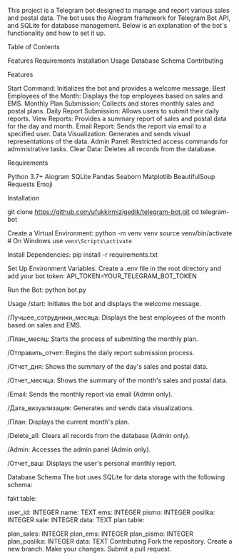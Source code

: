 This project is a Telegram bot designed to manage and report various sales and postal data. The bot uses the Aiogram framework for Telegram Bot API, and SQLite for database management. Below is an explanation of the bot's functionality and how to set it up.

Table of Contents

Features
Requirements
Installation
Usage
Database Schema
Contributing

Features

Start Command: Initializes the bot and provides a welcome message.
Best Employees of the Month: Displays the top employees based on sales and EMS.
Monthly Plan Submission: Collects and stores monthly sales and postal plans.
Daily Report Submission: Allows users to submit their daily reports.
View Reports: Provides a summary report of sales and postal data for the day and month.
Email Report: Sends the report via email to a specified user.
Data Visualization: Generates and sends visual representations of the data.
Admin Panel: Restricted access commands for administrative tasks.
Clear Data: Deletes all records from the database.

Requirements

Python 3.7+
Aiogram
SQLite
Pandas
Seaborn
Matplotlib
BeautifulSoup
Requests
Emoji



Installation

git clone https://github.com/ufukkirmizigedik/telegram-bot.git
cd telegram-bot

Create a Virtual Environment:
python -m venv venv
source venv/bin/activate  # On Windows use `venv\Scripts\activate`

Install Dependencies:
pip install -r requirements.txt

Set Up Environment Variables:
Create a .env file in the root directory and add your bot token:
API_TOKEN=YOUR_TELEGRAM_BOT_TOKEN

Run the Bot:
python bot.py


Usage
/start: Initiates the bot and displays the welcome message.

/Лучшее_сотрудники_месяца: Displays the best employees of the month based on sales and EMS.

/План_месяц: Starts the process of submitting the monthly plan.

/Отправить_отчет: Begins the daily report submission process.

/Отчет_дня: Shows the summary of the day's sales and postal data.

/Отчет_месяца: Shows the summary of the month's sales and postal data.

/Email: Sends the monthly report via email (Admin only).

/Дата_визуализация: Generates and sends data visualizations.

/План: Displays the current month's plan.

/Delete_all: Clears all records from the database (Admin only).

/Admin: Accesses the admin panel (Admin only).

/Отчет_ваш: Displays the user's personal monthly report.

Database Schema
The bot uses SQLite for data storage with the following schema:

fakt table:

user_id: INTEGER
name: TEXT
ems: INTEGER
pismo: INTEGER
posilka: INTEGER
sale: INTEGER
data: TEXT
plan table:

plan_sales: INTEGER
plan_ems: INTEGER
plan_pismo: INTEGER
plan_posilka: INTEGER
data: TEXT
Contributing
Fork the repository.
Create a new branch.
Make your changes.
Submit a pull request.
